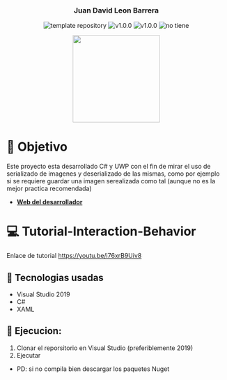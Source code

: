 <p align="center">
    <h3 align="center">Juan David Leon Barrera</h3>
	<p align="center">
		<img src="https://img.shields.io/badge/.NET-5C2D91?logo=.net&logoColor=white" alt="template repository">
		<img src="https://img.shields.io/static/v1?label=proyecto&message=UWP&color=white" alt="v1.0.0">
		<img src="https://img.shields.io/static/v1?label=version&message=1.0.0&color=red" alt="v1.0.0">
		<img src="https://img.shields.io/static/v1?label=licencia&message=wilmilcard&color=green" alt="no tiene">
	</p>
    <p align="center">
        <a href="https://nevergate.com.co/"><img src="https://nevergate.com.co/otros/portafolio/images/logo.png" width="200"></a>
    </p>
</p>

# 🚩 Objetivo

Este proyecto esta desarrollado C# y UWP con el fin de mirar el uso de serializado de imagenes y deserializado de las mismas, como por ejemplo si se requiere guardar una imagen serealizada como tal (aunque no es la mejor practica recomendada)

- **[Web del desarrollador](https://nevergate.com.co/)**

# 💻 Tutorial-Interaction-Behavior
Enlace de tutorial
https://youtu.be/i76xrB9Uiv8

## 🧰 Tecnologias usadas
- Visual Studio 2019
- C#
- XAML

## 🏹 Ejecucion:
1. Clonar el reporsitorio en Visual Studio (preferiblemente 2019)
2. Ejecutar
- PD: si no compila bien descargar los paquetes Nuget
